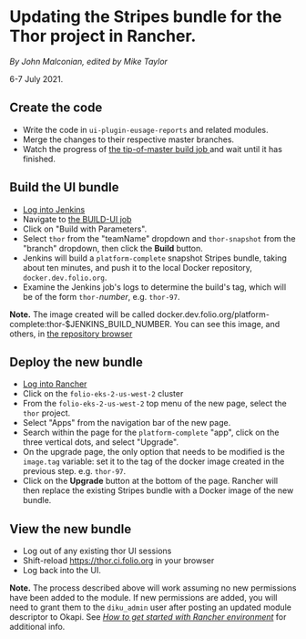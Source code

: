 # Updating the Stripes bundle for the Thor project in Rancher.

_By John Malconian, edited by Mike Taylor_

6-7 July 2021.

## Create the code

* Write the code in `ui-plugin-eusage-reports` and related modules.
* Merge the changes to their respective master branches.
* Watch the progress of [the tip-of-master build job ](https://jenkins-aws.indexdata.com/job/folio-org/job/ui-plugin-eusage-reports/job/master/) and wait until it has finished.

## Build the UI bundle

* [Log into Jenkins](https://jenkins-aws.indexdata.com/)
* Navigate to [the BUILD-UI job](https://jenkins-aws.indexdata.com/job/scratch_environment/job/BUILD-UI/)
* Click on "Build with Parameters".
* Select `thor` from the "teamName" dropdown and `thor-snapshot` from the "branch" dropdown, then click the **Build** button.
* Jenkins will build a `platform-complete` snapshot Stripes bundle, taking about ten minutes, and push it to the local Docker repository, `docker.dev.folio.org`.
* Examine the Jenkins job's logs to determine the build's tag, which will be of the form `thor-`_number_, e.g. `thor-97`.

**Note.**
The image created will be called docker.dev.folio.org/platform-complete:thor-$JENKINS_BUILD_NUMBER. You can see this image, and others, in [the repository browser](https://repository.folio.org/#browse/browse:docker-ci-preview:v2%2Fplatform-complete%2Ftags%2Fthor-97)


## Deploy the new bundle

* [Log into Rancher](https://rancher.dev.folio.org/login)
* Click on the `folio-eks-2-us-west-2` cluster
* From the `folio-eks-2-us-west-2` top menu of the new page, select the `thor` project.
* Select "Apps" from the navigation bar of the new page.
* Search within the page for the `platform-complete` "app", click on the three vertical dots, and select "Upgrade".
* On the upgrade page, the only option that needs to be modified is the `image.tag` variable: set it to the tag of the docker image created in the previous step. e.g. `thor-97`.
* Click on the **Upgrade** button at the bottom of the page. Rancher will then replace the existing Stripes bundle with a Docker image of the new bundle.


## View the new bundle

* Log out of any existing thor UI sessions
* Shift-reload https://thor.ci.folio.org in your browser
* Log back into the UI.

**Note.**
The process described above will work assuming no new permissions have been added to the module. If new permissions are added, you will need to grant them to the `diku_admin` user after posting an updated module descriptor to Okapi. See [_How to get started with Rancher environment_](https://dev.folio.org/faqs/how-to-get-started-with-rancher/) for additional info.


